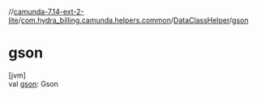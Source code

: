 //[camunda-7.14-ext-2-lite](../../../index.md)/[com.hydra_billing.camunda.helpers.common](../index.md)/[DataClassHelper](index.md)/[gson](gson.md)

# gson

[jvm]\
val [gson](gson.md): Gson
